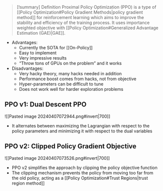> [!summary] Definition
> Proximal Policy Optimization (PPO) is a type of [[Policy Optimization#Policy Gradient Methods|policy gradient method]] for reinforcement learning which aims to improve the stability and efficiency of the training process. It uses importance weighted objective with [[Policy Optimization#Generalized Advantage Estimation (GAE)|GAE]].

- Advantages:
	- Currently the SOTA for [[On-Policy]]
	- Easy to implement
	- Very impressive results
	- “Throw tons of GPUs on the problem” and it works
- Disadvantages:
	- Very hacky theory, many hacks needed in addition
	- Performance boost comes from hacks, not from objective
	- Hyper-parameters can be difficult to tune
	- Does not work well for harder exploration problems
## PPO v1: Dual Descent PPO
![[Pasted image 20240407072944.png#invert|700]]
- It alternates between maximizing the Lagrangian with respect to the policy parameters and minimizing it with respect to the dual variables
## PPO v2: Clipped Policy Gradient Objective
![[Pasted image 20240407073526.png#invert|700]]
- PPO v2 simplifies the approach by clipping the policy objective function
- The clipping mechanism prevents the policy from moving too far from the old policy, acting as a [[Policy Optimization#Trust Regions|trust region method]]

